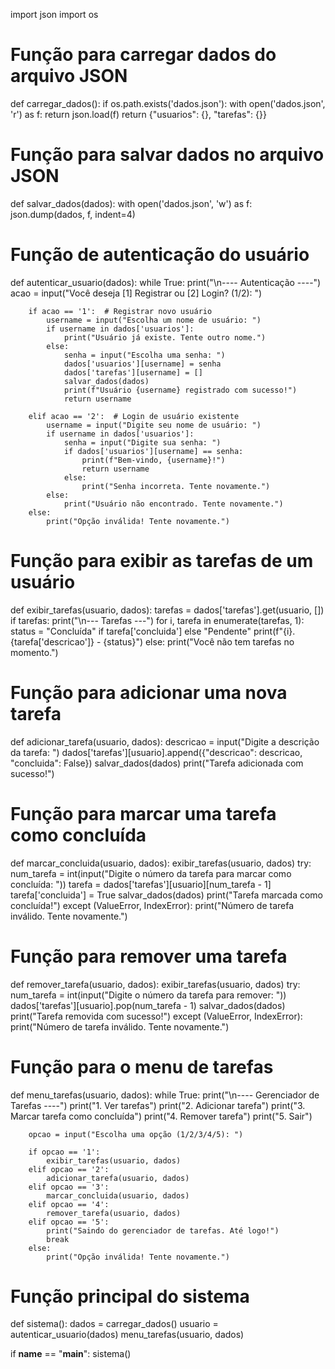 import json
import os

# Função para carregar dados do arquivo JSON
def carregar_dados():
    if os.path.exists('dados.json'):
        with open('dados.json', 'r') as f:
            return json.load(f)
    return {"usuarios": {}, "tarefas": {}}

# Função para salvar dados no arquivo JSON
def salvar_dados(dados):
    with open('dados.json', 'w') as f:
        json.dump(dados, f, indent=4)

# Função de autenticação do usuário
def autenticar_usuario(dados):
    while True:
        print("\n---- Autenticação ----")
        acao = input("Você deseja [1] Registrar ou [2] Login? (1/2): ")
        
        if acao == '1':  # Registrar novo usuário
            username = input("Escolha um nome de usuário: ")
            if username in dados['usuarios']:
                print("Usuário já existe. Tente outro nome.")
            else:
                senha = input("Escolha uma senha: ")
                dados['usuarios'][username] = senha
                dados['tarefas'][username] = []
                salvar_dados(dados)
                print(f"Usuário {username} registrado com sucesso!")
                return username
        
        elif acao == '2':  # Login de usuário existente
            username = input("Digite seu nome de usuário: ")
            if username in dados['usuarios']:
                senha = input("Digite sua senha: ")
                if dados['usuarios'][username] == senha:
                    print(f"Bem-vindo, {username}!")
                    return username
                else:
                    print("Senha incorreta. Tente novamente.")
            else:
                print("Usuário não encontrado. Tente novamente.")
        else:
            print("Opção inválida! Tente novamente.")

# Função para exibir as tarefas de um usuário
def exibir_tarefas(usuario, dados):
    tarefas = dados['tarefas'].get(usuario, [])
    if tarefas:
        print("\n--- Tarefas ---")
        for i, tarefa in enumerate(tarefas, 1):
            status = "Concluída" if tarefa['concluida'] else "Pendente"
            print(f"{i}. {tarefa['descricao']} - {status}")
    else:
        print("Você não tem tarefas no momento.")

# Função para adicionar uma nova tarefa
def adicionar_tarefa(usuario, dados):
    descricao = input("Digite a descrição da tarefa: ")
    dados['tarefas'][usuario].append({"descricao": descricao, "concluida": False})
    salvar_dados(dados)
    print("Tarefa adicionada com sucesso!")

# Função para marcar uma tarefa como concluída
def marcar_concluida(usuario, dados):
    exibir_tarefas(usuario, dados)
    try:
        num_tarefa = int(input("Digite o número da tarefa para marcar como concluída: "))
        tarefa = dados['tarefas'][usuario][num_tarefa - 1]
        tarefa['concluida'] = True
        salvar_dados(dados)
        print("Tarefa marcada como concluída!")
    except (ValueError, IndexError):
        print("Número de tarefa inválido. Tente novamente.")

# Função para remover uma tarefa
def remover_tarefa(usuario, dados):
    exibir_tarefas(usuario, dados)
    try:
        num_tarefa = int(input("Digite o número da tarefa para remover: "))
        dados['tarefas'][usuario].pop(num_tarefa - 1)
        salvar_dados(dados)
        print("Tarefa removida com sucesso!")
    except (ValueError, IndexError):
        print("Número de tarefa inválido. Tente novamente.")

# Função para o menu de tarefas
def menu_tarefas(usuario, dados):
    while True:
        print("\n---- Gerenciador de Tarefas ----")
        print("1. Ver tarefas")
        print("2. Adicionar tarefa")
        print("3. Marcar tarefa como concluída")
        print("4. Remover tarefa")
        print("5. Sair")
        
        opcao = input("Escolha uma opção (1/2/3/4/5): ")

        if opcao == '1':
            exibir_tarefas(usuario, dados)
        elif opcao == '2':
            adicionar_tarefa(usuario, dados)
        elif opcao == '3':
            marcar_concluida(usuario, dados)
        elif opcao == '4':
            remover_tarefa(usuario, dados)
        elif opcao == '5':
            print("Saindo do gerenciador de tarefas. Até logo!")
            break
        else:
            print("Opção inválida! Tente novamente.")

# Função principal do sistema
def sistema():
    dados = carregar_dados()
    usuario = autenticar_usuario(dados)
    menu_tarefas(usuario, dados)

if __name__ == "__main__":
    sistema()
